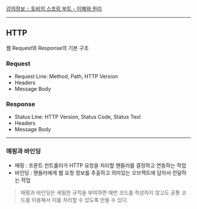 [강의정보 :: 토비의 스프링 부트 - 이해와 원리](https://www.inflearn.com/course/%ED%86%A0%EB%B9%84-%EC%8A%A4%ED%94%84%EB%A7%81%EB%B6%80%ED%8A%B8-%EC%9D%B4%ED%95%B4%EC%99%80%EC%9B%90%EB%A6%AC/dashboard)

---
## HTTP
웹 Request와 Response의 기본 구조
### Request
* Request Line: Method, Path, HTTP Version 
* Headers 
* Message Body
### Response
* Status Line: HTTP Version, Status Code, Status Text 
* Headers 
* Message Body

---

### 매핑과 바인딩
* 매핑 : 프론트 컨트롤러가 HTTP 요청을 처리할 핸들러를 결정하고 연동하는 작업
* 바인딩 : 핸들러에게 웹 요청 정보를 추출하고 의미있는 오브젝트에 담아서 전달하는 작업
> 매핑과 바인딩은 세밀한 규칙을 부여하면 매번 코드를 작성하지 않고도 공통 코드를 이용해서 이를 처리할 수 있도록 만들 수 있다. 
